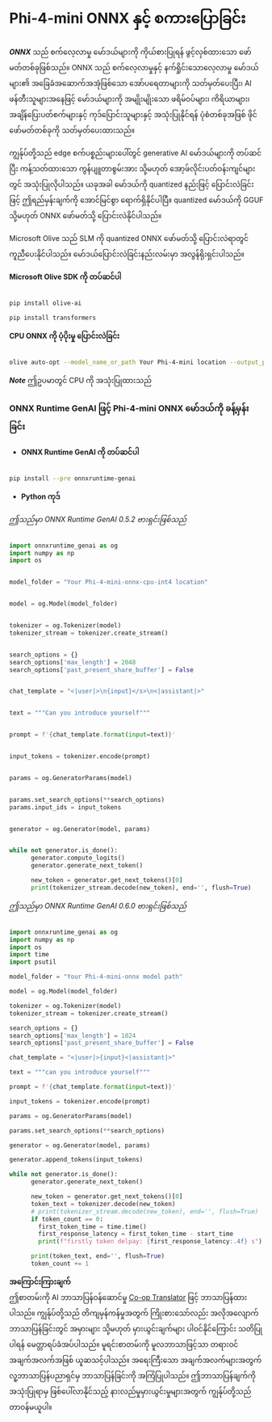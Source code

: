 <!--
CO_OP_TRANSLATOR_METADATA:
{
  "original_hash": "c98217bb3eff6c24e97b104b21632fd0",
  "translation_date": "2025-07-17T03:19:57+00:00",
  "source_file": "md/02.Application/01.TextAndChat/Phi4/ChatWithPhi4ONNX/README.md",
  "language_code": "my"
}
-->
# **Phi-4-mini ONNX နှင့် စကားပြောခြင်း**

***ONNX*** သည် စက်လေ့လာမှု မော်ဒယ်များကို ကိုယ်စားပြုရန် ဖွင့်လှစ်ထားသော ဖော်မတ်တစ်ခုဖြစ်သည်။ ONNX သည် စက်လေ့လာမှုနှင့် နက်ရှိုင်းသောလေ့လာမှု မော်ဒယ်များ၏ အခြေခံအဆောက်အအုံဖြစ်သော အော်ပရေတာများကို သတ်မှတ်ပေးပြီး၊ AI ဖန်တီးသူများအနေဖြင့် မော်ဒယ်များကို အမျိုးမျိုးသော ဖရိမ်ဝပ်များ၊ ကိရိယာများ၊ အချိန်ပြေးပတ်စက်များနှင့် ကုဒ်ပြောင်းသူများနှင့် အသုံးပြုနိုင်ရန် ပုံစံတစ်ခုအဖြစ် ဖိုင်ဖော်မတ်တစ်ခုကို သတ်မှတ်ပေးထားသည်။

ကျွန်ုပ်တို့သည် edge စက်ပစ္စည်းများပေါ်တွင် generative AI မော်ဒယ်များကို တပ်ဆင်ပြီး ကန့်သတ်ထားသော ကွန်ပျူတာစွမ်းအား သို့မဟုတ် အော့ဖ်လိုင်းပတ်ဝန်းကျင်များတွင် အသုံးပြုလိုပါသည်။ ယခုအခါ မော်ဒယ်ကို quantized နည်းဖြင့် ပြောင်းလဲခြင်းဖြင့် ဤရည်မှန်းချက်ကို အောင်မြင်စွာ ရောက်ရှိနိုင်ပါပြီ။ quantized မော်ဒယ်ကို GGUF သို့မဟုတ် ONNX ဖော်မတ်သို့ ပြောင်းလဲနိုင်ပါသည်။

Microsoft Olive သည် SLM ကို quantized ONNX ဖော်မတ်သို့ ပြောင်းလဲရာတွင် ကူညီပေးနိုင်ပါသည်။ မော်ဒယ်ပြောင်းလဲခြင်းနည်းလမ်းမှာ အလွန်ရိုးရှင်းပါသည်။

**Microsoft Olive SDK ကို တပ်ဆင်ပါ**


```bash

pip install olive-ai

pip install transformers

```

**CPU ONNX ကို ပံ့ပိုးမှု ပြောင်းလဲခြင်း**

```bash

olive auto-opt --model_name_or_path Your Phi-4-mini location --output_path Your onnx ouput location --device cpu --provider CPUExecutionProvider --precision int4 --use_model_builder --log_level 1

```

***Note*** ဤဥပမာတွင် CPU ကို အသုံးပြုထားသည်


### **ONNX Runtime GenAI ဖြင့် Phi-4-mini ONNX မော်ဒယ်ကို ခန့်မှန်းခြင်း**

- **ONNX Runtime GenAI ကို တပ်ဆင်ပါ**

```bash

pip install --pre onnxruntime-genai

```

- **Python ကုဒ်**

*ဤသည်မှာ ONNX Runtime GenAI 0.5.2 ဗားရှင်းဖြစ်သည်*

```python

import onnxruntime_genai as og
import numpy as np
import os


model_folder = "Your Phi-4-mini-onnx-cpu-int4 location"


model = og.Model(model_folder)


tokenizer = og.Tokenizer(model)
tokenizer_stream = tokenizer.create_stream()


search_options = {}
search_options['max_length'] = 2048
search_options['past_present_share_buffer'] = False


chat_template = "<|user|>\n{input}</s>\n<|assistant|>"


text = """Can you introduce yourself"""


prompt = f'{chat_template.format(input=text)}'


input_tokens = tokenizer.encode(prompt)


params = og.GeneratorParams(model)


params.set_search_options(**search_options)
params.input_ids = input_tokens


generator = og.Generator(model, params)


while not generator.is_done():
      generator.compute_logits()
      generator.generate_next_token()

      new_token = generator.get_next_tokens()[0]
      print(tokenizer_stream.decode(new_token), end='', flush=True)

```


*ဤသည်မှာ ONNX Runtime GenAI 0.6.0 ဗားရှင်းဖြစ်သည်*

```python

import onnxruntime_genai as og
import numpy as np
import os
import time
import psutil

model_folder = "Your Phi-4-mini-onnx model path"

model = og.Model(model_folder)

tokenizer = og.Tokenizer(model)
tokenizer_stream = tokenizer.create_stream()

search_options = {}
search_options['max_length'] = 1024
search_options['past_present_share_buffer'] = False

chat_template = "<|user|>{input}<|assistant|>"

text = """can you introduce yourself"""

prompt = f'{chat_template.format(input=text)}'

input_tokens = tokenizer.encode(prompt)

params = og.GeneratorParams(model)

params.set_search_options(**search_options)

generator = og.Generator(model, params)

generator.append_tokens(input_tokens)

while not generator.is_done():
      generator.generate_next_token()

      new_token = generator.get_next_tokens()[0]
      token_text = tokenizer.decode(new_token)
      # print(tokenizer_stream.decode(new_token), end='', flush=True)
      if token_count == 0:
        first_token_time = time.time()
        first_response_latency = first_token_time - start_time
        print(f"firstly token delpay: {first_response_latency:.4f} s")

      print(token_text, end='', flush=True)
      token_count += 1

```

**အကြောင်းကြားချက်**  
ဤစာတမ်းကို AI ဘာသာပြန်ဝန်ဆောင်မှု [Co-op Translator](https://github.com/Azure/co-op-translator) ဖြင့် ဘာသာပြန်ထားပါသည်။ ကျွန်ုပ်တို့သည် တိကျမှန်ကန်မှုအတွက် ကြိုးစားသော်လည်း အလိုအလျောက် ဘာသာပြန်ခြင်းတွင် အမှားများ သို့မဟုတ် မှားယွင်းချက်များ ပါဝင်နိုင်ကြောင်း သတိပြုပါရန် မေတ္တာရပ်ခံအပ်ပါသည်။ မူရင်းစာတမ်းကို မူလဘာသာဖြင့်သာ တရားဝင်အချက်အလက်အဖြစ် ယူဆသင့်ပါသည်။ အရေးကြီးသော အချက်အလက်များအတွက် လူ့ဘာသာပြန်ပညာရှင်မှ ဘာသာပြန်ခြင်းကို အကြံပြုပါသည်။ ဤဘာသာပြန်ချက်ကို အသုံးပြုရာမှ ဖြစ်ပေါ်လာနိုင်သည့် နားလည်မှုမှားယွင်းမှုများအတွက် ကျွန်ုပ်တို့သည် တာဝန်မယူပါ။